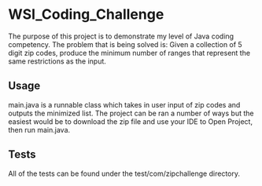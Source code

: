 # WSI_Coding_Challenge

The purpose of this project is to demonstrate my level of Java coding competency. The problem that is being solved is: Given a collection of 5 digit zip codes, produce the minimum number of ranges that represent the same restrictions as the input.

## Usage
main.java is a runnable class which takes in user input of zip codes and outputs the minimized list.
The project can be ran a number of ways but the easiest would be to download the zip file and use your IDE to Open Project, then run main.java.

## Tests
All of the tests can be found under the test/com/zipchallenge directory.
